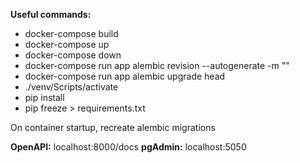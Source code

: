 **Useful commands:**
- docker-compose build
- docker-compose up
- docker-compose down
- docker-compose run app alembic revision --autogenerate -m "<Migration message>"
- docker-compose run app alembic upgrade head
- ./venv/Scripts/activate
- pip install <package name>
- pip freeze > requirements.txt

On container startup, recreate alembic migrations

**OpenAPI:** localhost:8000/docs
**pgAdmin:** localhost:5050
